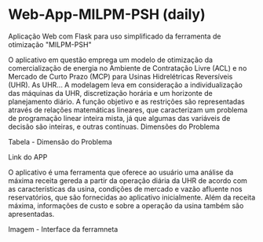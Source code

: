 # Web-App-MILPM-PSH (daily)
Aplicação Web com Flask para uso simplificado da ferramenta de otimização "MILPM-PSH"

O aplicativo em questão emprega um modelo de otimização da comercialização de energia no Ambiente de Contratação Livre (ACL) e no Mercado de Curto Prazo (MCP) para Usinas Hidrelétricas Reversíveis (UHR).
As UHR...
A modelagem leva em consideração a individualização das máquinas da UHR, discretização horária e um horizonte de planejamento diário. A função objetivo e as restrições são representadas através de relações matemáticas lineares, que caracterizam um problema de programação linear inteira mista, já que algumas das variáveis de decisão são inteiras, e outras contínuas. Dimensões do Problema

Tabela - Dimensão do Problema

Link do APP

O aplicativo é uma ferramenta que oferece ao usuário uma análise da máxima receita gereda a partir da operação diária da UHR
de acordo com as características da usina, condições de mercado e vazão afluente nos reservatórios, que são fornecidas
ao aplicativo inicialmente. Além da receita máxima, informações de custo e sobre a operação da usina também são apresentadas.

Imagem - Interface da ferramneta
